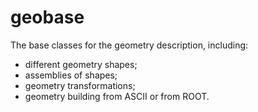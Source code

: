 geobase
========

The base classes for the geometry description, including:

- different geometry shapes;
- assemblies of shapes;
- geometry transformations;
- geometry building from ASCII or from ROOT.